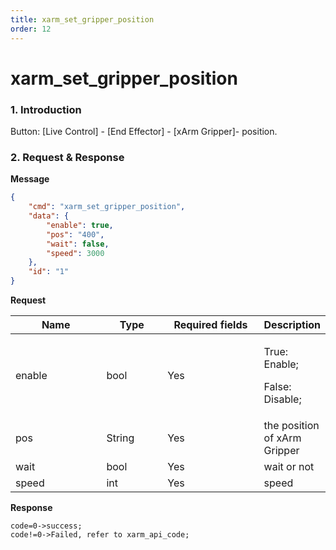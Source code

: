 ```yaml
---
title: xarm_set_gripper_position
order: 12
---
```


# xarm\_set\_gripper\_position

### 1. Introduction

Button: \[Live Control] - \[End Effector] - \[xArm Gripper]- position.

### 2. Request & Response

**Message**

```json
{
    "cmd": "xarm_set_gripper_position",
    "data": {
        "enable": true,
        "pos": "400",
        "wait": false,
        "speed": 3000
    },
    "id": "1"
}
```
**Request**

<table data-full-width="true"><thead><tr><th width="136">Name</th><th width="85">Type</th><th width="144">Required fields</th><th>Description</th></tr></thead><tbody><tr><td>enable</td><td>bool</td><td>Yes</td><td><p>True: Enable;</p><p>False: Disable;</p></td></tr><tr><td>pos</td><td>String</td><td>Yes</td><td>the position of xArm Gripper</td></tr><tr><td>wait</td><td>bool</td><td>Yes</td><td>wait or not</td></tr><tr><td>speed </td><td>int</td><td>Yes</td><td>speed</td></tr></tbody></table>


**Response**

```
code=0->success;
code!=0->Failed, refer to xarm_api_code;
```

